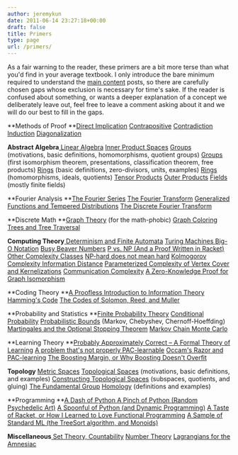 ```yaml
---
author: jeremykun
date: 2011-06-14 23:27:18+00:00
draft: false
title: Primers
type: page
url: /primers/
---
```


As a fair warning to the reader, these primers are a bit more terse than what you'd find in your average textbook. I only introduce the bare minimum required to understand the [main content](http://jeremykun.wordpress.com/main-content/) posts, so there are carefully chosen gaps whose exclusion is necessary for time's sake. If the reader is confused about something, or wants a deeper explanation of a concept we deliberately leave out, feel free to leave a comment asking about it and we will do our best to fill in the gaps.

**Methods of Proof
**[Direct Implication](http://jeremykun.com/2013/02/16/methods-of-proof-direct-implication/)
[Contrapositive](http://jeremykun.com/2013/02/22/methods-of-proof-contrapositive/)
[Contradiction](http://jeremykun.com/2013/02/28/methods-of-proof-contradiction/)
[Induction](http://jeremykun.com/2013/03/21/methods-of-proof-induction/)
[Diagonalization](http://jeremykun.com/2015/06/08/methods-of-proof-diagonalization/)

**Abstract Algebra**[
Linear Algebra](http://jeremykun.wordpress.com/2011/06/19/linear-algebra-a-primer/)
[Inner Product Spaces](http://jeremykun.wordpress.com/2011/07/25/inner-product-spaces-a-primer/)
[Groups](http://jeremykun.wordpress.com/2012/12/08/groups-a-primer/) (motivations, basic definitions, homomorphisms, quotient groups)
[Groups](http://jeremykun.com/2012/12/22/groups-a-second-primer/) (first isomorphism theorem, presentations, classification theorem, free products)
[Rings](http://jeremykun.com/2013/04/30/rings-a-primer/) (basic definitions, zero-divisors, units, examples)
[Rings](http://jeremykun.com/2013/06/01/rings-a-second-primer/) (homomorphisms, ideals, quotients)
[Tensor Products](http://jeremykun.com/2014/01/17/how-to-conquer-tensorphobia/)
[Outer Products](http://jeremykun.com/2016/03/28/tensorphobia-outer-product/)
[Fields](http://jeremykun.com/2014/02/26/finite-fields-a-primer/) (mostly finite fields)

**Fourier Analysis
**[The Fourier Series](http://jeremykun.wordpress.com/2012/04/25/the-fourier-series/)
[The Fourier Transform](http://jeremykun.wordpress.com/2012/05/27/the-fourier-transform-a-primer/)
[Generalized Functions and Tempered Distributions](http://jeremykun.wordpress.com/2012/06/06/generalized-functions/)
[The Discrete Fourier Transform](http://jeremykun.wordpress.com/2012/06/23/the-discrete-fourier-transform/)

**Discrete Math
**[Graph Theory](http://jeremykun.wordpress.com/2011/06/26/teaching-mathematics-graph-theory/) (for the math-phobic)
[ Graph Coloring](http://jeremykun.wordpress.com/2011/07/14/graph-coloring-or-proof-by-crayon/)
[Trees and Tree Traversal](http://jeremykun.wordpress.com/2012/09/16/trees-a-primer/)

**Computing Theory**[
Determinism and Finite Automata](http://jeremykun.wordpress.com/2011/07/02/determinism-and-finite-automata-a-primer/)
[Turing Machines
](http://jeremykun.wordpress.com/2011/07/04/turing-machines-a-primer/)[Big-O Notation](http://jeremykun.wordpress.com/2011/06/14/big-o-notation-a-primer/)
[Busy Beaver Numbers](http://jeremykun.wordpress.com/2012/02/08/busy-beavers-and-the-quest-for-the-largest-number/)
[P vs. NP (And a Proof Written in Racket)](http://jeremykun.wordpress.com/2012/02/23/p-vs-np-a-primer-and-a-proof-written-in-racket/)
[Other Complexity Classes](http://jeremykun.wordpress.com/2012/02/29/other-complexity-classes/)
[NP-hard does not mean hard](http://jeremykun.com/2017/12/29/np-hard-does-not-mean-hard/)
[Kolmogorov Complexity
](http://jeremykun.wordpress.com/2012/04/21/kolmogorov-complexity-a-primer/)[Information Distance](http://jeremykun.wordpress.com/2012/12/04/information-distance-a-primer/)
[Parameterized Complexity of Vertex Cover and Kernelizations](http://jeremykun.com/2014/08/25/parameterizing-the-vertex-cover-problem/)
[Communication Complexity](http://jeremykun.com/2014/11/10/the-complexity-of-communication/)
[A Zero-Knowledge Proof for Graph Isomorphism](http://jeremykun.com/2016/07/05/zero-knowledge-proofs-a-primer/)

**Coding Theory
**[A Proofless Introduction to Information Theory](http://jeremykun.com/2015/02/16/a-proofless-introduction-to-information-theory/)
[Hamming's Code](http://jeremykun.com/2015/03/02/hammings-code/)
[The Codes of Solomon, Reed, and Muller](http://jeremykun.com/2015/03/23/the-codes-of-solomon-reed-and-muller/)

**Probability and Statistics
**[Finite Probability Theory](http://jeremykun.com/2013/01/04/probability-theory-a-primer/)
[Conditional Probability](http://jeremykun.com/2013/03/28/conditional-partitioned-probability-a-primer/)
[Probabilistic Bounds](http://jeremykun.com/2013/04/15/probabilistic-bounds-a-primer/) (Markov, Chebyshev, Chernoff-Hoeffding)
[Martingales and the Optional Stopping Theorem](http://jeremykun.com/2014/03/03/martingales-and-the-optional-stopping-theorem/)
[Markov Chain Monte Carlo](http://jeremykun.com/2015/04/06/markov-chain-monte-carlo-without-all-the-bullshit/)

**Learning Theory
**[Probably Approximately Correct – A Formal Theory of Learning](http://jeremykun.com/2014/01/02/probably-approximately-correct-a-formal-theory-of-learning/)
[A problem that's not properly PAC-learnable](http://jeremykun.com/2014/04/21/an-un-pac-learnable-problem/)
[Occam's Razor and PAC-learning](http://jeremykun.com/2014/09/19/occams-razor-and-pac-learning/)
[The Boosting Margin, or Why Boosting Doesn't Overfit](http://jeremykun.com/2015/09/21/the-boosting-margin-or-why-boosting-doesnt-overfit/)

**Topology**
[Metric Spaces](http://jeremykun.wordpress.com/2012/08/26/metric-spaces-a-primer/)
[Topological Spaces](http://jeremykun.wordpress.com/2012/11/04/topological-spaces-a-primer/) (motivations, basic definitions, and examples)
[Constructing Topological Spaces](http://jeremykun.wordpress.com/2012/11/11/constructing-topological-spaces-a-primer/) (subspaces, quotients, and gluing)
[The Fundamental Group](http://jeremykun.com/2013/01/12/the-fundamental-group-a-primer/)
[Homology](http://jeremykun.com/2013/04/03/homology-theory-a-primer/) (definitions and examples)

**Programming
**[A Dash of Python
](http://jeremykun.wordpress.com/2011/08/10/a-dash-of-python/)[A Pinch of Python (Random Psychedelic Art)](http://jeremykun.wordpress.com/2012/01/01/random-psychedelic-art/)
[A Spoonful of Python (and Dynamic Programming)](http://jeremykun.wordpress.com/2012/01/12/a-spoonful-of-python/)
[A Taste of Racket, or How I Learned to Love Functional Programming](http://jeremykun.wordpress.com/2011/10/02/a-taste-of-racket/)
[A Sample of Standard ML (the TreeSort algorithm, and Monoids)](http://jeremykun.com/2013/04/07/a-sample-of-standard-ml-and-the-treesort-algorithm/)

**Miscellaneous**[
Set Theory, Countability](http://jeremykun.wordpress.com/2011/07/09/set-theory-a-primer/)
[ Number Theory](http://jeremykun.wordpress.com/2011/07/30/number-theory-a-primer/)
[Lagrangians for the Amnesiac](http://jeremykun.com/2013/11/30/lagrangians-for-the-amnesiac/)
